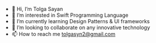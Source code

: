 - 👋 Hi, I’m Tolga Sayan
- 👀 I’m interested in Swift Programming Language
- 🌱 I’m currently learning Design Patterns & UI frameworks 
- 💞️ I’m looking to collaborate on any innovative technology
- 📫 How to reach me tolgasyn2@gmail.com

<!---
tolgasayan2/tolgasayan2 is a ✨ special ✨ repository because its `README.md` (this file) appears on your GitHub profile.
You can click the Preview link to take a look at your changes.
--->
